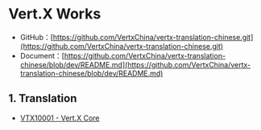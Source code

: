 # Vert.X Works

* GitHub：[https://github.com/VertxChina/vertx-translation-chinese.git](https://github.com/VertxChina/vertx-translation-chinese.git)
* Document：[https://github.com/VertxChina/vertx-translation-chinese/blob/dev/README.md](https://github.com/VertxChina/vertx-translation-chinese/blob/dev/README.md)

## 1. Translation

* [VTX10001 - Vert.X Core](/reference/external-courses/21translation/vtx10001-vertx-core.md)



